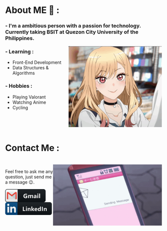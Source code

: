 
# About ME 💬 :

### - I'm a ambitious person with a passion for technology. Currently taking BSIT  at Quezon City University of the Philippines.

<img hight="300" width="300" alt="GIF" align="right" src="https://github.com/benipayoj/Introduction/blob/main/assets/aboutme.gif">

### - Learning :
-  Front-End Development
-  Data Structures & Algorithms

### - Hobbies : 
-  Playing Valorant
-  Watching Anime
-  Cycling

</br>
</br>
</br>


# Contact Me :

<p>
 </br>


<img hight="220" width="350" align="right" alt="GIF" src="https://github.com/benipayoj/Introduction/blob/main/assets/contactme.gif">


Feel free to ask me any question, just send me a message 😉.

<a href="mailto:jbeni.tech@gmail.com">
 <img align="left" alt="Gmail" width="130" hight="100" src="https://github.com/benipayoj/Introduction/blob/main/assets/icons/gmail.png" />
</a>
<a href="https://ph.linkedin.com/in/joseph-benipayo-8b339b1a6">
  <img align="left" alt="Linkedin" width="150" hight="100" src="https://github.com/benipayoj/Introduction/blob/main/assets/icons/linkedin.png" />
</br>
</br>
</br>
</a>
 </p>
 





